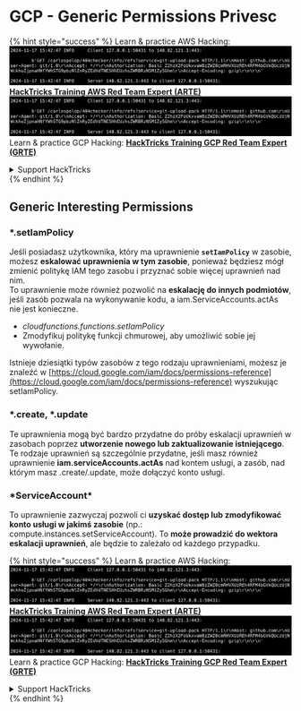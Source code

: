 # GCP - Generic Permissions Privesc

{% hint style="success" %}
Learn & practice AWS Hacking:<img src="../../../.gitbook/assets/image (1).png" alt="" data-size="line">[**HackTricks Training AWS Red Team Expert (ARTE)**](https://training.hacktricks.xyz/courses/arte)<img src="../../../.gitbook/assets/image (1).png" alt="" data-size="line">\
Learn & practice GCP Hacking: <img src="../../../.gitbook/assets/image (2).png" alt="" data-size="line">[**HackTricks Training GCP Red Team Expert (GRTE)**<img src="../../../.gitbook/assets/image (2).png" alt="" data-size="line">](https://training.hacktricks.xyz/courses/grte)

<details>

<summary>Support HackTricks</summary>

* Check the [**subscription plans**](https://github.com/sponsors/carlospolop)!
* **Join the** 💬 [**Discord group**](https://discord.gg/hRep4RUj7f) or the [**telegram group**](https://t.me/peass) or **follow** us on **Twitter** 🐦 [**@hacktricks\_live**](https://twitter.com/hacktricks\_live)**.**
* **Share hacking tricks by submitting PRs to the** [**HackTricks**](https://github.com/carlospolop/hacktricks) and [**HackTricks Cloud**](https://github.com/carlospolop/hacktricks-cloud) github repos.

</details>
{% endhint %}

## Generic Interesting Permissions

### \*.setIamPolicy

Jeśli posiadasz użytkownika, który ma uprawnienie **`setIamPolicy`** w zasobie, możesz **eskalować uprawnienia w tym zasobie**, ponieważ będziesz mógł zmienić politykę IAM tego zasobu i przyznać sobie więcej uprawnień nad nim.\
To uprawnienie może również pozwolić na **eskalację do innych podmiotów**, jeśli zasób pozwala na wykonywanie kodu, a iam.ServiceAccounts.actAs nie jest konieczne.

* _cloudfunctions.functions.setIamPolicy_
* Zmodyfikuj politykę funkcji chmurowej, aby umożliwić sobie jej wywołanie.

Istnieje dziesiątki typów zasobów z tego rodzaju uprawnieniami, możesz je znaleźć w [https://cloud.google.com/iam/docs/permissions-reference](https://cloud.google.com/iam/docs/permissions-reference) wyszukując setIamPolicy.

### \*.create, \*.update

Te uprawnienia mogą być bardzo przydatne do próby eskalacji uprawnień w zasobach poprzez **utworzenie nowego lub zaktualizowanie istniejącego**. Te rodzaje uprawnień są szczególnie przydatne, jeśli masz również uprawnienie **iam.serviceAccounts.actAs** nad kontem usługi, a zasób, nad którym masz .create/.update, może dołączyć konto usługi.

### \*ServiceAccount\*

To uprawnienie zazwyczaj pozwoli ci **uzyskać dostęp lub zmodyfikować konto usługi w jakimś zasobie** (np.: compute.instances.setServiceAccount). To **może prowadzić do wektora eskalacji uprawnień**, ale będzie to zależało od każdego przypadku.

{% hint style="success" %}
Learn & practice AWS Hacking:<img src="../../../.gitbook/assets/image (1).png" alt="" data-size="line">[**HackTricks Training AWS Red Team Expert (ARTE)**](https://training.hacktricks.xyz/courses/arte)<img src="../../../.gitbook/assets/image (1).png" alt="" data-size="line">\
Learn & practice GCP Hacking: <img src="../../../.gitbook/assets/image (2).png" alt="" data-size="line">[**HackTricks Training GCP Red Team Expert (GRTE)**<img src="../../../.gitbook/assets/image (2).png" alt="" data-size="line">](https://training.hacktricks.xyz/courses/grte)

<details>

<summary>Support HackTricks</summary>

* Check the [**subscription plans**](https://github.com/sponsors/carlospolop)!
* **Join the** 💬 [**Discord group**](https://discord.gg/hRep4RUj7f) or the [**telegram group**](https://t.me/peass) or **follow** us on **Twitter** 🐦 [**@hacktricks\_live**](https://twitter.com/hacktricks\_live)**.**
* **Share hacking tricks by submitting PRs to the** [**HackTricks**](https://github.com/carlospolop/hacktricks) and [**HackTricks Cloud**](https://github.com/carlospolop/hacktricks-cloud) github repos.

</details>
{% endhint %}
